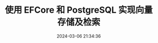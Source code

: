 ﻿---
abbrlink: 
categories:
- 编程语言
date: 2024-03-06 21:34:36
description: 
slug: Use-EFCore-And-PostgreSQL-For-Vector-Storage-And-Retrieval
tags:
- PostgreSQL
- pgvector
- 向量
- LLM
title: 使用 EFCore 和 PostgreSQL 实现向量存储及检索
---

